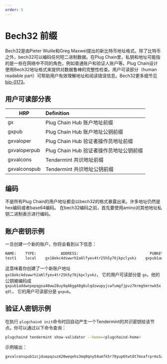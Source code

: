 ```yaml
---
order: 5
---
```


# Bech32 前缀

Bech32是由Pieter Wuille和Greg Maxwel提出的新比特币地址格式。除了比特币之外，bech32可以编码任何短二进制数据。在Plug Chain里，私钥和地址可能指的是一些在网络中不同的角色，例如普通账户和验证人账户等。Plug Chain设计使用Bech32地址格式来提供对数据鲁棒的完整性检查。用户可读部分（human readable part）可帮助用户有效理解地址和阅读错误信息。Bech32更多细节见 [bip-0173](https://github.com/bitcoin/bips/blob/master/bip-0173.mediawiki)。

## 用户可读部分表

| HRP | Definition                              |
| --- | :-------------------------------------- |
| gx | Plug Chain Hub 账户地址前缀                 |
| gxpub | Plug Chain Hub 账户地址公钥前缀              |
| gxvaloper | Plug Chain Hub 验证者操作员地址前缀    |
| gxvaloperpub | Plug Chain Hub 验证者操作员地址公钥前缀 |
| gxvalcons | Tendermint 共识地址前缀            |
| gxvalconspub | Tendermint 共识地址公钥前缀          |

## 编码

不是所有Plug Chain的用户地址都会以bech32的格式暴露出来。许多地址仍然是hex编码或者base64编码。 在bech32编码之前，首先要使用amino对其他地址私钥二进制表示进行编码。

## 账户密钥示例

一旦创建一个新的账户，你将会看到以下信息：

```bash
NAME:    TYPE:           ADDRESS:                                PUBKEY:
test1    local    gx18ekc4dswwrh2a6lfyev4tr25h5y76jkpclyxkz    gxpub1addwnpepqgxa40ww28uy9q46gg48g6ulqdzwupyjcwfumgfjpvz7krmg5mrnwk5xq9l
```

这意味着你创建了一个新账户地址 `gx18ekc4dswwrh2a6lfyev4tr25h5y76jkpclyxkz`， 它的用户可读部分是 `gx`。他的公钥被编码成  `gxpub1addwnpepqgxa40ww28uy9q46gg48g6ulqdzwupyjcwfumgfjpvz7krmg5mrnwk5xq9l`， 它的用户可读部分是 `gxpub`。

## 验证人密钥示例

在执行 `plugchaind init`命令时回自动产生一个Tendermint的共识密钥给该节点。你可以通过以下命令查询：

```bash
plugchaind tendermint show-validator --home=<plugchaind-home>
```

示例输出：

```bash
gxvalconspub1zcjduepqzuz420weqehs3mq0qny54umfk5r78yup6twtdt7mxafrprms5zqsjeuxvx
```
